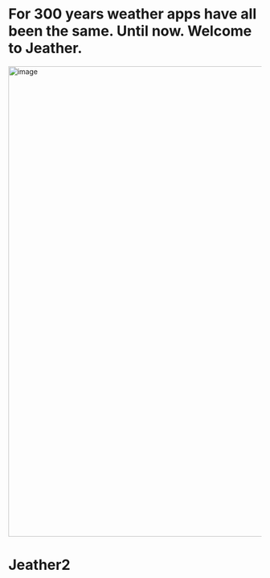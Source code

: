 # For 300 years weather apps have all been the same. Until now. Welcome to Jeather.

<img width="1867" height="935" alt="image" src="https://github.com/user-attachments/assets/0325cc70-819c-4a5a-987b-c0b3b93b2c53" />

# Jeather2
